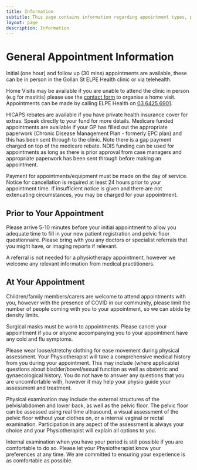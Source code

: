 ```yaml
---
title: Information
subtitle: This page contains information regarding appointment types, payment and what to expect from your physiotherapy appointment.
layout: page
description: Information
---
```


# General Appointment Information

Initial (one hour) and follow up (30 mins) appointments are available, these can be in person in the Gollan St ELPE Health clinic or via telehealth.

Home Visits may be available if you are unable to attend the clinic in person (e.g for mastitis) please use the [contact form](/contact/) to organise a home visit. Appointments can be made by calling ELPE Health on [03 6425 6901](tel:+61364256901).

HICAPS rebates are available if you have private health insurance cover for extras. Speak directly to your fund for more details. Medicare funded appointments are available if your GP has filled out the appropriate paperwork (Chronic Disease Management Plan - formerly EPC plan) and this has been sent through to the clinic. Note there is a gap payment charged on top of the medicare rebate. NDIS funding can be used for appointments as long as there is prior approval from case managers and appropriate paperwork has been sent through before making an appointment.

Payment for appointments/equipment must be made on the day of service. Notice for cancellation is required at least 24 hours prior to your appointment time. If insufficient notice is given and there are not extenuating circumstances, you may be charged for your appointment.

## Prior to Your Appointment

Please arrive 5-10 minutes before your initial appointment to allow you adequate time to fill in your new patient registration and pelvic floor questionnaire. Please bring with you any doctors or specialist referrals that you might have, or imaging reports if relevant.

A referral is not needed for a physiotherapy appointment, however we welcome any relevant information from medical practitioners.

## At Your Appointment

Children/family members/carers are welcome to attend appointments with you, however with the presence of COVID in our community, please limit the number of people coming with you to your appointment, so we can abide by density limits.

Surgical masks must be worn to appointments. Please cancel your appointment if you or anyone accompanying you to your appointment have any cold and flu symptoms.

Please wear loose/stretchy clothing for ease movement during physical assessment. Your Physiotherapist will take a comprehensive medical history from you during your appointment. This may include (where applicable) questions about bladder/bowel/sexual function as well as obstetric and gynaecological history. You do not have to answer any questions that you are uncomfortable with, however it may help your
physio guide your assessment and treatment.

Physical examination may include the external structures of the pelvis/abdomen and lower back, as well as the pelvic floor. The pelvic floor can be assessed using real time ultrasound, a visual assessment of the pelvic floor without your clothes on, or a internal vaginal or rectal examination. Participation in any aspect of the assessment is always your choice and your Physiotherapist will explain all options to you.

Internal examination when you have your period is still possible if you are comfortable to do so. Please let your Physiotherapist know your preferences at any time. We are committed to ensuring your experience is as comfortable as possible.